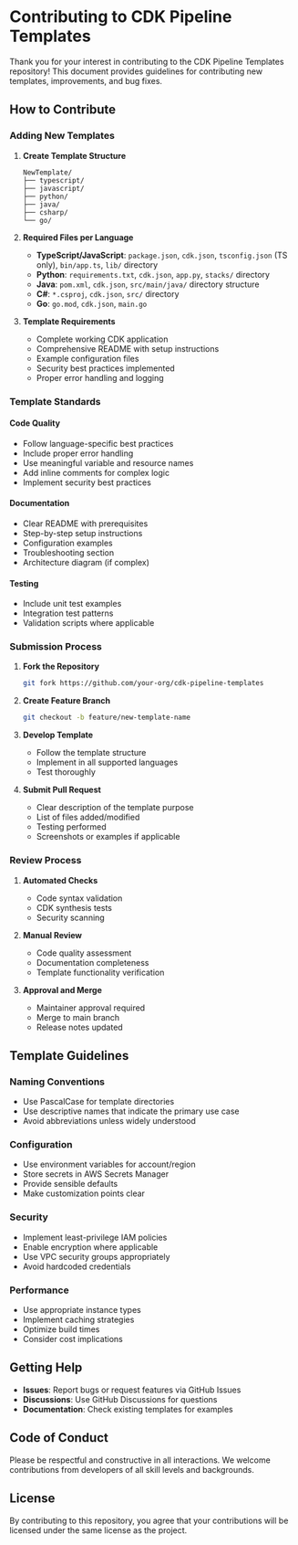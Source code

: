 # Contributing to CDK Pipeline Templates

Thank you for your interest in contributing to the CDK Pipeline Templates repository! This document provides guidelines for contributing new templates, improvements, and bug fixes.

## How to Contribute

### Adding New Templates

1. **Create Template Structure**
   ```
   NewTemplate/
   ├── typescript/
   ├── javascript/
   ├── python/
   ├── java/
   ├── csharp/
   └── go/
   ```

2. **Required Files per Language**
   - **TypeScript/JavaScript**: `package.json`, `cdk.json`, `tsconfig.json` (TS only), `bin/app.ts`, `lib/` directory
   - **Python**: `requirements.txt`, `cdk.json`, `app.py`, `stacks/` directory
   - **Java**: `pom.xml`, `cdk.json`, `src/main/java/` directory structure
   - **C#**: `*.csproj`, `cdk.json`, `src/` directory
   - **Go**: `go.mod`, `cdk.json`, `main.go`

3. **Template Requirements**
   - Complete working CDK application
   - Comprehensive README with setup instructions
   - Example configuration files
   - Security best practices implemented
   - Proper error handling and logging

### Template Standards

#### Code Quality
- Follow language-specific best practices
- Include proper error handling
- Use meaningful variable and resource names
- Add inline comments for complex logic
- Implement security best practices

#### Documentation
- Clear README with prerequisites
- Step-by-step setup instructions
- Configuration examples
- Troubleshooting section
- Architecture diagram (if complex)

#### Testing
- Include unit test examples
- Integration test patterns
- Validation scripts where applicable

### Submission Process

1. **Fork the Repository**
   ```bash
   git fork https://github.com/your-org/cdk-pipeline-templates
   ```

2. **Create Feature Branch**
   ```bash
   git checkout -b feature/new-template-name
   ```

3. **Develop Template**
   - Follow the template structure
   - Implement in all supported languages
   - Test thoroughly

4. **Submit Pull Request**
   - Clear description of the template purpose
   - List of files added/modified
   - Testing performed
   - Screenshots or examples if applicable

### Review Process

1. **Automated Checks**
   - Code syntax validation
   - CDK synthesis tests
   - Security scanning

2. **Manual Review**
   - Code quality assessment
   - Documentation completeness
   - Template functionality verification

3. **Approval and Merge**
   - Maintainer approval required
   - Merge to main branch
   - Release notes updated

## Template Guidelines

### Naming Conventions
- Use PascalCase for template directories
- Use descriptive names that indicate the primary use case
- Avoid abbreviations unless widely understood

### Configuration
- Use environment variables for account/region
- Store secrets in AWS Secrets Manager
- Provide sensible defaults
- Make customization points clear

### Security
- Implement least-privilege IAM policies
- Enable encryption where applicable
- Use VPC security groups appropriately
- Avoid hardcoded credentials

### Performance
- Use appropriate instance types
- Implement caching strategies
- Optimize build times
- Consider cost implications

## Getting Help

- **Issues**: Report bugs or request features via GitHub Issues
- **Discussions**: Use GitHub Discussions for questions
- **Documentation**: Check existing templates for examples

## Code of Conduct

Please be respectful and constructive in all interactions. We welcome contributions from developers of all skill levels and backgrounds.

## License

By contributing to this repository, you agree that your contributions will be licensed under the same license as the project.